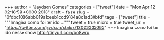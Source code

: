 
+++
author = "Jaydson Gomes"
categories = ["tweet"]
date = "Mon Apr 12 02:16:58 +0000 2010"
draft = false
slug = "0fdbc1086abb019a1ceeb1ccd9184a8c1ad30bfd"
tags = ["tweet"]
title = """Imagina como foi ter ido ..."""
tweet = true
micro = true
tweet_url = "https://twitter.com/jaydson/status/12023335685"
+++
Imagina como foi ter ido nesse show http://tinyurl.com/bo8wru
